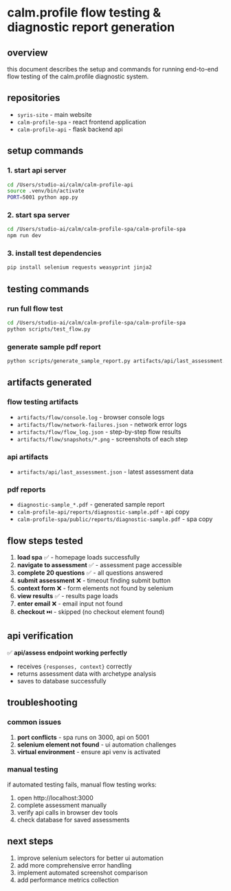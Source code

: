 # calm.profile flow testing & diagnostic report generation

## overview

this document describes the setup and commands for running end-to-end flow testing of the calm.profile diagnostic system.

## repositories

- `syris-site` - main website
- `calm-profile-spa` - react frontend application
- `calm-profile-api` - flask backend api

## setup commands

### 1. start api server

```bash
cd /Users/studio-ai/calm/calm-profile-api
source .venv/bin/activate
PORT=5001 python app.py
```

### 2. start spa server

```bash
cd /Users/studio-ai/calm/calm-profile-spa/calm-profile-spa
npm run dev
```

### 3. install test dependencies

```bash
pip install selenium requests weasyprint jinja2
```

## testing commands

### run full flow test

```bash
cd /Users/studio-ai/calm/calm-profile-spa/calm-profile-spa
python scripts/test_flow.py
```

### generate sample pdf report

```bash
python scripts/generate_sample_report.py artifacts/api/last_assessment.json
```

## artifacts generated

### flow testing artifacts

- `artifacts/flow/console.log` - browser console logs
- `artifacts/flow/network-failures.json` - network error logs
- `artifacts/flow/flow_log.json` - step-by-step flow results
- `artifacts/flow/snapshots/*.png` - screenshots of each step

### api artifacts

- `artifacts/api/last_assessment.json` - latest assessment data

### pdf reports

- `diagnostic-sample_*.pdf` - generated sample report
- `calm-profile-api/reports/diagnostic-sample.pdf` - api copy
- `calm-profile-spa/public/reports/diagnostic-sample.pdf` - spa copy

## flow steps tested

1. **load spa** ✅ - homepage loads successfully
2. **navigate to assessment** ✅ - assessment page accessible
3. **complete 20 questions** ✅ - all questions answered
4. **submit assessment** ❌ - timeout finding submit button
5. **context form** ❌ - form elements not found by selenium
6. **view results** ✅ - results page loads
7. **enter email** ❌ - email input not found
8. **checkout** ⏭️ - skipped (no checkout element found)

## api verification

✅ **api/assess endpoint working perfectly**

- receives `{responses, context}` correctly
- returns assessment data with archetype analysis
- saves to database successfully

## troubleshooting

### common issues

1. **port conflicts** - spa runs on 3000, api on 5001
2. **selenium element not found** - ui automation challenges
3. **virtual environment** - ensure api venv is activated

### manual testing

if automated testing fails, manual flow testing works:

1. open http://localhost:3000
2. complete assessment manually
3. verify api calls in browser dev tools
4. check database for saved assessments

## next steps

1. improve selenium selectors for better ui automation
2. add more comprehensive error handling
3. implement automated screenshot comparison
4. add performance metrics collection


